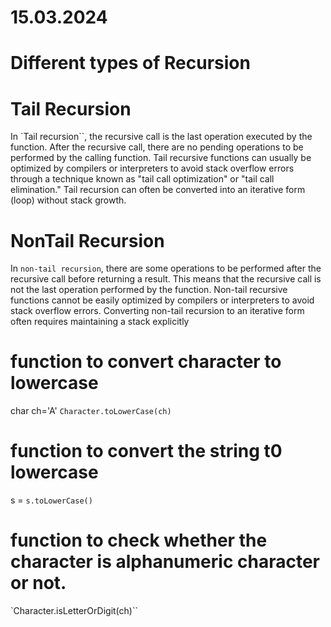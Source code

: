 # 15.03.2024

# Different types of Recursion

# Tail Recursion
In `Tail recursion``, the recursive call is the last operation executed by the function.
After the recursive call, there are no pending operations to be performed by the calling function.
Tail recursive functions can usually be optimized by compilers or interpreters to avoid stack overflow errors through a technique known as "tail call optimization" or "tail call elimination."
Tail recursion can often be converted into an iterative form (loop) without stack growth.


# NonTail Recursion
In `non-tail recursion`, there are some operations to be performed after the recursive call before returning a result.
This means that the recursive call is not the last operation performed by the function.
Non-tail recursive functions cannot be easily optimized by compilers or interpreters to avoid stack overflow errors.
Converting non-tail recursion to an iterative form often requires maintaining a stack explicitly

# function to convert character to lowercase
char ch='A'
`Character.toLowerCase(ch)`

# function to convert the string t0 lowercase
 s = `s.toLowerCase()`

# function to check whether the character is alphanumeric character or not.
`Character.isLetterOrDigit(ch)``